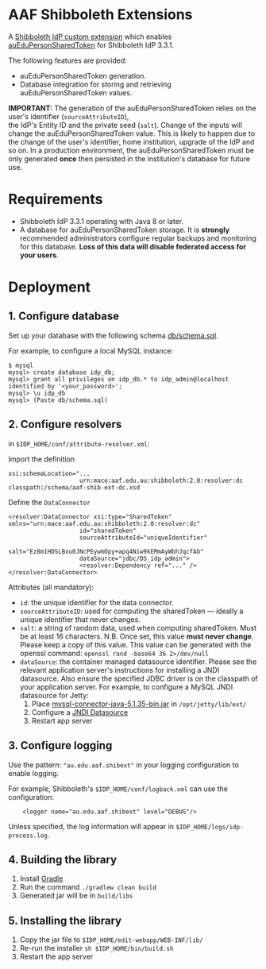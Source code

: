 # AAF Shibboleth Extensions

A [Shibboleth IdP custom extension](https://wiki.shibboleth.net/confluence/display/SHIB2/IdPDevCustomExtension) which 
enables [auEduPersonSharedToken](http://wiki.aaf.edu.au/tech-info/attributes/auedupersonsharedtoken) for Shibboleth 
IdP 3.3.1.

The following features are provided:

- auEduPersonSharedToken generation.
- Database integration for storing and retrieving auEduPersonSharedToken values.  

**IMPORTANT:** The generation of the auEduPersonSharedToken relies on the user's identifier (`sourceAttributeID`),  
the IdP's Entity ID  and the private seed (`salt`). Change of the inputs will change the auEduPersonSharedToken value.
This is likely to happen due to the change of the user's identifier, home institution, upgrade of the IdP and so on.
In a production environment, the auEduPersonSharedToken must be only generated **once** then persisted in 
the institution's database for future use.

# Requirements
- Shibboleth IdP 3.3.1 operating with Java 8 or later.
- A database for auEduPersonSharedToken storage. It is **strongly** recommended administrators configure regular 
backups and monitoring for this database. **Loss of this data will disable federated access for your users**.

# Deployment
## 1. Configure database

Set up your database with the following schema [db/schema.sql](db/schema.sql).

For example, to configure a local MySQL instance:

```
$ mysql
mysql> create database idp_db;
mysql> grant all privileges on idp_db.* to idp_admin@localhost identified by '<your_password>';
mysql> \u idp_db
mysql> (Paste db/schema.sql)
```  

## 2. Configure resolvers

in `$IDP_HOME/conf/attribute-resolver.xml`:

Import the definition
```
xsi:schemaLocation="...
                    urn:mace:aaf.edu.au:shibboleth:2.0:resolver:dc classpath:/schema/aaf-shib-ext-dc.xsd
```

Define the `DataConnector`
```
<resolver:DataConnector xsi:type="SharedToken" xmlns="urn:mace:aaf.edu.au:shibboleth:2.0:resolver:dc"
                    id="sharedToken"
                    sourceAttributeId="uniqueIdentifier"
                    salt="Ez8m1HDSLBxu0JNcPEywmOpy+apq4Niw9kEMmAyWbhJqcfAb"
                    dataSource="jdbc/DS_idp_admin">
                    <resolver:Dependency ref="..." />
</resolver:DataConnector>
``` 

Attributes (all mandatory):

- `id`: the unique identifier for the data connector.
- `sourceAttributeID`: used for computing the sharedToken — ideally a unique identifier that never changes.
- `salt`: a string of random data, used when computing sharedToken. Must be at least 16 characters. N.B. Once set, 
this value **must never change**. Please keep a copy of this value. This value can be generated with the openssl 
command: 
`openssl rand -base64 36 2>/dev/null`
- `dataSource`: the container managed datasource identifier. Please see the relevant application server's instructions 
for installing a JNDI datasource. Also ensure the specified JDBC driver is on the classpath of your application server.
 For example, to configure a MySQL JNDI datasource for Jetty:
    1. Place [mysql-connector-java-5.1.35-bin.jar](http://dev.mysql.com/get/Downloads/Connector-J/mysql-connector-java-5.1.35.tar.gz) in `/opt/jetty/lib/ext/`
    2. Configure a [JNDI Datasource](https://wiki.eclipse.org/Jetty/Howto/Configure_JNDI_Datasource)
    3. Restart app server

## 3. Configure logging

Use the pattern: `"au.edu.aaf.shibext"` in your logging configuration to enable logging.

For example, Shibboleth's `$IDP_HOME/conf/logback.xml` can use the configuration:
```
    <logger name="au.edu.aaf.shibext" level="DEBUG"/>
```
Unless specified, the log information will appear in `$IDP_HOME/logs/idp-process.log`.

## 4. Building the library

1. Install [Gradle](https://docs.gradle.org/current/userguide/installation.html)
2. Run the command `./gradlew clean build`
3. Generated jar will be in `build/libs`

## 5. Installing the library

1. Copy the jar file to `$IDP_HOME/edit-webapp/WEB-INF/lib/`
2. Re-run the installer `sh $IDP_HOME/bin/build.sh`
3. Restart the app server

